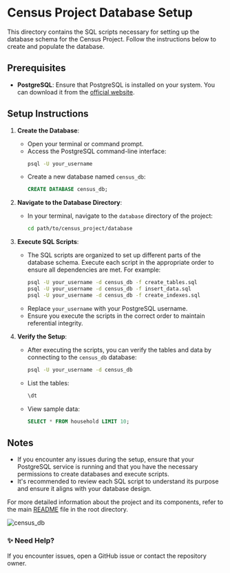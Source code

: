 # Census Project Database Setup

This directory contains the SQL scripts necessary for setting up the database schema for the Census Project. Follow the instructions below to create and populate the database.

## Prerequisites

- **PostgreSQL**: Ensure that PostgreSQL is installed on your system. You can download it from the [official website](https://www.postgresql.org/download/).

## Setup Instructions

1. **Create the Database**:
   - Open your terminal or command prompt.
   - Access the PostgreSQL command-line interface:
     ```bash
     psql -U your_username
     ```
   - Create a new database named `census_db`:
     ```sql
     CREATE DATABASE census_db;
     ```

2. **Navigate to the Database Directory**:
   - In your terminal, navigate to the `database` directory of the project:
     ```bash
     cd path/to/census_project/database
     ```

3. **Execute SQL Scripts**:
   - The SQL scripts are organized to set up different parts of the database schema. Execute each script in the appropriate order to ensure all dependencies are met. For example:
     ```bash
     psql -U your_username -d census_db -f create_tables.sql
     psql -U your_username -d census_db -f insert_data.sql
     psql -U your_username -d census_db -f create_indexes.sql
     ```
   - Replace `your_username` with your PostgreSQL username.
   - Ensure you execute the scripts in the correct order to maintain referential integrity.

4. **Verify the Setup**:
   - After executing the scripts, you can verify the tables and data by connecting to the `census_db` database:
     ```bash
     psql -U your_username -d census_db
     ```
   - List the tables:
     ```sql
     \dt
     ```
   - View sample data:
     ```sql
     SELECT * FROM household LIMIT 10;
     ```

## Notes

- If you encounter any issues during the setup, ensure that your PostgreSQL service is running and that you have the necessary permissions to create databases and execute scripts.
- It's recommended to review each SQL script to understand its purpose and ensure it aligns with your database design.

For more detailed information about the project and its components, refer to the main [README](../README.md) file in the root directory.

![census_db](https://github.com/user-attachments/assets/dc4f0e22-6b5e-4124-a79f-de9b4beb553d)

### ✨ Need Help?
If you encounter issues, open a GitHub issue or contact the repository owner.
